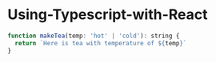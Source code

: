 # Using-Typescript-with-React

```js
function makeTea(temp: 'hot' | 'cold'): string {
  return `Here is tea with temperature of ${temp}`
}
```

